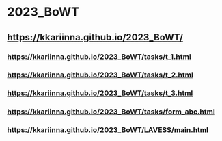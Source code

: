 # 2023_BoWT

## https://kkariinna.github.io/2023_BoWT/


### https://kkariinna.github.io/2023_BoWT/tasks/t_1.html

### https://kkariinna.github.io/2023_BoWT/tasks/t_2.html

### https://kkariinna.github.io/2023_BoWT/tasks/t_3.html

### https://kkariinna.github.io/2023_BoWT/tasks/form_abc.html

### https://kkariinna.github.io/2023_BoWT/LAVESS/main.html
